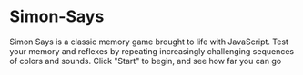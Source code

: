 # Simon-Says

Simon Says is a classic memory game brought to life with JavaScript. Test your memory and reflexes by repeating increasingly challenging sequences of colors and sounds. Click "Start" to begin, and see how far you can go

